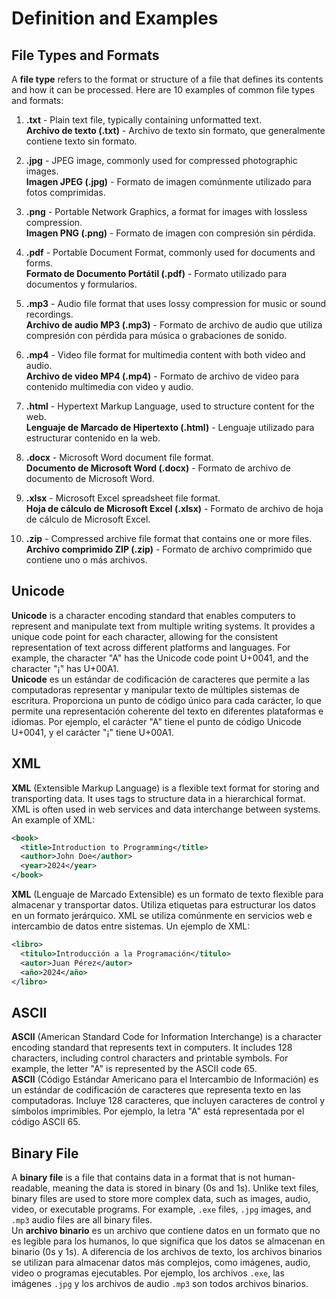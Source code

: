 # Definition and Examples

## File Types and Formats

A **file type** refers to the format or structure of a file that defines its contents and how it can be processed. Here are 10 examples of common file types and formats:

1. **.txt** - Plain text file, typically containing unformatted text.  
   **Archivo de texto (.txt)** - Archivo de texto sin formato, que generalmente contiene texto sin formato.

2. **.jpg** - JPEG image, commonly used for compressed photographic images.  
   **Imagen JPEG (.jpg)** - Formato de imagen comúnmente utilizado para fotos comprimidas.

3. **.png** - Portable Network Graphics, a format for images with lossless compression.  
   **Imagen PNG (.png)** - Formato de imagen con compresión sin pérdida.

4. **.pdf** - Portable Document Format, commonly used for documents and forms.  
   **Formato de Documento Portátil (.pdf)** - Formato utilizado para documentos y formularios.

5. **.mp3** - Audio file format that uses lossy compression for music or sound recordings.  
   **Archivo de audio MP3 (.mp3)** - Formato de archivo de audio que utiliza compresión con pérdida para música o grabaciones de sonido.
   
6. **.mp4** - Video file format for multimedia content with both video and audio.  
   **Archivo de video MP4 (.mp4)** - Formato de archivo de video para contenido multimedia con video y audio.

7. **.html** - Hypertext Markup Language, used to structure content for the web.  
   **Lenguaje de Marcado de Hipertexto (.html)** - Lenguaje utilizado para estructurar contenido en la web.

8. **.docx** - Microsoft Word document file format.  
   **Documento de Microsoft Word (.docx)** - Formato de archivo de documento de Microsoft Word.

9. **.xlsx** - Microsoft Excel spreadsheet file format.  
   **Hoja de cálculo de Microsoft Excel (.xlsx)** - Formato de archivo de hoja de cálculo de Microsoft Excel.

10. **.zip** - Compressed archive file format that contains one or more files.  
    **Archivo comprimido ZIP (.zip)** - Formato de archivo comprimido que contiene uno o más archivos.

## Unicode

**Unicode** is a character encoding standard that enables computers to represent and manipulate text from multiple writing systems. It provides a unique code point for each character, allowing for the consistent representation of text across different platforms and languages. For example, the character "A" has the Unicode code point U+0041, and the character "¡" has U+00A1.  
**Unicode** es un estándar de codificación de caracteres que permite a las computadoras representar y manipular texto de múltiples sistemas de escritura. Proporciona un punto de código único para cada carácter, lo que permite una representación coherente del texto en diferentes plataformas e idiomas. Por ejemplo, el carácter "A" tiene el punto de código Unicode U+0041, y el carácter "¡" tiene U+00A1.

## XML

**XML** (Extensible Markup Language) is a flexible text format for storing and transporting data. It uses tags to structure data in a hierarchical format. XML is often used in web services and data interchange between systems. An example of XML:

```xml
<book>
  <title>Introduction to Programming</title>
  <author>John Doe</author>
  <year>2024</year>
</book>
```
**XML** (Lenguaje de Marcado Extensible) es un formato de texto flexible para almacenar y transportar datos. Utiliza etiquetas para estructurar los datos en un formato jerárquico. XML se utiliza comúnmente en servicios web e intercambio de datos entre sistemas. Un ejemplo de XML:

```xml
<libro>
  <titulo>Introducción a la Programación</titulo>
  <autor>Juan Pérez</autor>
  <año>2024</año>
</libro>
```

## ASCII

**ASCII** (American Standard Code for Information Interchange) is a character encoding standard that represents text in computers. It includes 128 characters, including control characters and printable symbols. For example, the letter "A" is represented by the ASCII code 65.  
**ASCII** (Código Estándar Americano para el Intercambio de Información) es un estándar de codificación de caracteres que representa texto en las computadoras. Incluye 128 caracteres, que incluyen caracteres de control y símbolos imprimibles. Por ejemplo, la letra "A" está representada por el código ASCII 65.

## Binary File

A **binary file** is a file that contains data in a format that is not human-readable, meaning the data is stored in binary (0s and 1s). Unlike text files, binary files are used to store more complex data, such as images, audio, video, or executable programs. For example, `.exe` files, `.jpg` images, and `.mp3` audio files are all binary files.  
Un **archivo binario** es un archivo que contiene datos en un formato que no es legible para los humanos, lo que significa que los datos se almacenan en binario (0s y 1s). A diferencia de los archivos de texto, los archivos binarios se utilizan para almacenar datos más complejos, como imágenes, audio, video o programas ejecutables. Por ejemplo, los archivos `.exe`, las imágenes `.jpg` y los archivos de audio `.mp3` son todos archivos binarios.

